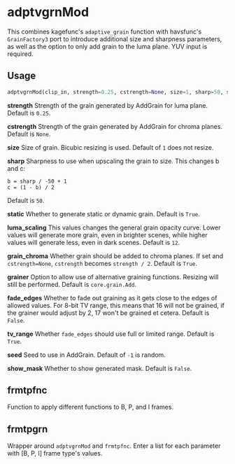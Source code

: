 # adptvgrnMod

This combines kagefunc's `adaptive_grain` function with havsfunc's `GrainFactory3` port to introduce additional size and sharpness parameters, as well as the option to only add grain to the luma plane. YUV input is required.

## Usage

```python
adptvgrnMod(clip_in, strength=0.25, cstrength=None, size=1, sharp=50, static=True, luma_scaling=12, grain_chroma=True, grainer=None, fade_edges=False, tv_range=True, seed=-1, show_mask=False)
```

**strength**
Strength of the grain generated by AddGrain for luma plane. Default is `0.25`.

**cstrength**
Strength of the grain generated by AddGrain for chroma planes. Default is `None`.

**size**
Size of grain. Bicubic resizing is used. Default of `1` does not resize.

**sharp**
Sharpness to use when upscaling the grain to size. This changes b and c:
```
b = sharp / -50 + 1
c = (1 - b) / 2
```
Default is `50`.

**static**
Whether to generate static or dynamic grain. Default is `True`.

**luma_scaling**
This values changes the general grain opacity curve. Lower values will generate more grain, even in brighter scenes, while higher values will generate less, even in dark scenes. Default is `12`.

**grain_chroma**
Whether grain should be added to chroma planes. If set and `cstrength=None`, `cstrength` becomes `strength / 2`. Default is `True`.

**grainer**
Option to allow use of alternative graining functions. Resizing will still be performed. Default is `core.grain.Add`.

**fade_edges**
Whether to fade out graining as it gets close to the edges of allowed values. For 8-bit TV range, this means that 16 will not be grained, if the grainer would adjust by 2, 17 won't be grained et cetera. Default is `False`.

**tv_range**
Whether `fade_edges` should use full or limited range. Default is `True`.

**seed**
Seed to use in AddGrain. Default of `-1` is random.

**show_mask**
Whether to show generated mask. Default is `False`.

## frmtpfnc

Function to apply different functions to B, P, and I frames.

## frmtpgrn

Wrapper around `adptvgrnMod` and `frmtpfnc`. Enter a list for each parameter with [B, P, I] frame type's values.

